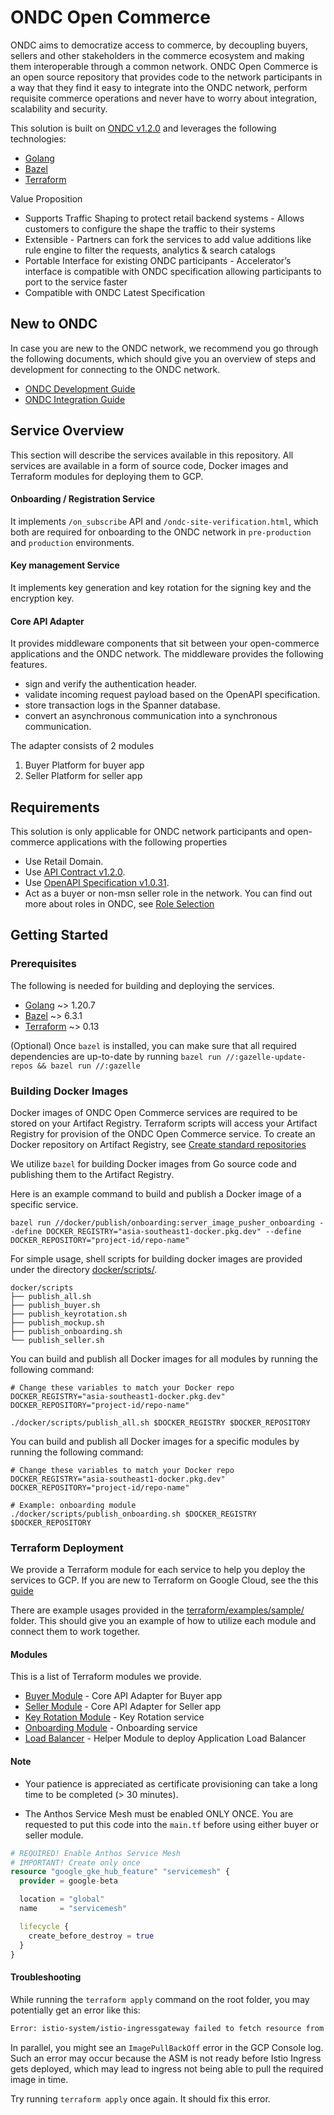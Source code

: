 # ONDC Open Commerce

ONDC aims to democratize access to commerce, by decoupling buyers, sellers and other stakeholders in the commerce ecosystem and making them interoperable through a common network. ONDC Open Commerce is an open source repository that provides code to the network participants in a way that they find it easy to integrate into the ONDC network, perform requisite commerce operations and never have to worry about integration, scalability and security.

This solution is built on [ONDC v1.2.0](https://docs.google.com/document/d/1aRzox3_Dq0Q_SicIaKegdU7FpM5q8R1rjrA6vi8qF0E/edit) and leverages the following technologies:

- [Golang](https://go.dev/)
- [Bazel](https://bazel.build/)
- [Terraform](https://www.terraform.io/)

Value Proposition
- Supports Traffic Shaping to protect retail backend systems - Allows customers to configure the shape the traffic to their systems
- Extensible - Partners can fork the services to add value additions like rule engine to filter the requests, analytics & search catalogs
- Portable Interface for existing ONDC participants - Accelerator’s interface is compatible with ONDC specification allowing participants to port to the service faster
- Compatible with ONDC Latest Specification

## New to ONDC

In case you are new to the ONDC network, we recommend you go through the following documents, which should give you an overview of steps and development for connecting to the ONDC network.

- [ONDC Development Guide](https://ondc-issue-logging-cohort1.atlassian.net/wiki/spaces/TG/pages/35160065/ONDC+Developer+Guide)
- [ONDC Integration Guide](https://docs.google.com/presentation/d/1HPRXk3lVYKmyAFcApgukZuwHhIZ_VlqR/edit#slide=id.g142ae05b320_0_0)

## Service Overview

This section will describe the services available in this repository. All services are available in a form of source code, Docker images and Terraform modules for deploying them to GCP.

#### Onboarding / Registration Service
It implements `/on_subscribe` API and `/ondc-site-verification.html`, which both are required for onboarding to the ONDC network in `pre-production` and `production` environments.

#### Key management Service
It implements key generation and key rotation for the signing key and the encryption key.

#### Core API Adapter
It provides middleware components that sit between your open-commerce applications and the ONDC network. The middleware provides the following features.
- sign and verify the authentication header.
- validate incoming request payload based on the OpenAPI specification.
- store transaction logs in the Spanner database.
- convert an asynchronous communication into a synchronous communication.

The adapter consists of 2 modules
1. Buyer Platform for buyer app
2. Seller Platform for seller app


## Requirements

This solution is only applicable for ONDC network participants and open-commerce applications with the following properties

- Use Retail Domain.
- Use [API Contract v1.2.0](https://docs.google.com/document/d/1aRzox3_Dq0Q_SicIaKegdU7FpM5q8R1rjrA6vi8qF0E/edit).
- Use [OpenAPI Specification v1.0.31](https://app.swaggerhub.com/apis/ONDC/ONDC-Protocol-Retail/1.0.31#/).
- Act as a buyer or non-msn seller role in the network. You can find out more about roles in ONDC, see [Role Selection](https://docs.google.com/presentation/d/1HPRXk3lVYKmyAFcApgukZuwHhIZ_VlqR/edit#slide=id.g2762262756f_71_128)

## Getting Started

### Prerequisites

The following is needed for building and deploying the services.

- [Golang](https://go.dev/doc/install) ~> 1.20.7
- [Bazel](https://bazel.build/install) ~> 6.3.1
- [Terraform](https://developer.hashicorp.com/terraform/downloads) ~> 0.13

(Optional) Once `bazel` is installed, you can make sure that all required dependencies are up-to-date by running
`bazel run //:gazelle-update-repos && bazel run //:gazelle` 


### Building Docker Images

Docker images of ONDC Open Commerce services are required to be stored on your Artifact Registry. Terraform scripts will access your Artifact Registry for provision of the ONDC Open Commerce service. To create an Docker repository on Artifact Registry, see [Create standard repositories](https://cloud.google.com/artifact-registry/docs/repositories/create-repos#docker)

We utilize `bazel` for building Docker images from Go source code and publishing them to the Artifact Registry.

Here is an example command to build and publish a Docker image of a specific service.
```shell
bazel run //docker/publish/onboarding:server_image_pusher_onboarding --define DOCKER_REGISTRY="asia-southeast1-docker.pkg.dev" --define DOCKER_REPOSITORY="project-id/repo-name"
```
For simple usage, shell scripts for building docker images are provided under the directory [docker/scripts/](docker/scripts/).
```
docker/scripts
├── publish_all.sh
├── publish_buyer.sh
├── publish_keyrotation.sh
├── publish_mockup.sh
├── publish_onboarding.sh
└── publish_seller.sh
```

You can build and publish all Docker images for all modules by running the following command:
```shell
# Change these variables to match your Docker repo
DOCKER_REGISTRY="asia-southeast1-docker.pkg.dev"
DOCKER_REPOSITORY="project-id/repo-name"

./docker/scripts/publish_all.sh $DOCKER_REGISTRY $DOCKER_REPOSITORY
```

You can build and publish all Docker images for a specific modules by running the following command:
```shell
# Change these variables to match your Docker repo
DOCKER_REGISTRY="asia-southeast1-docker.pkg.dev"
DOCKER_REPOSITORY="project-id/repo-name"

# Example: onboarding module
./docker/scripts/publish_onboarding.sh $DOCKER_REGISTRY $DOCKER_REPOSITORY
```

### Terraform Deployment

We provide a Terraform module for each service to help you deploy the services to GCP. If you are new to Terraform on Google Cloud, see the this [guide](https://cloud.google.com/docs/terraform/maturity)

There are example usages provided in the [terraform/examples/sample/](terraform/examples/sample/) folder. This should give you an example of how to utilize each module and connect them to work together.

#### Modules
This is a list of Terraform modules we provide.
- [Buyer Module](./terraform/modules/buyer/) - Core API Adapter for Buyer app
- [Seller Module](./terraform/modules/seller/) - Core API Adapter for Seller app
- [Key Rotation Module](./terraform/modules/key-rotation/) - Key Rotation service
- [Onboarding Module](./terraform/modules/onboarding/) - Onboarding service
- [Load Balancer](./terraform/modules/helpers/loadbalancer/) - Helper Module to deploy Application Load Balancer

#### Note
- Your patience is appreciated as certificate provisioning can take a long time to be completed (> 30 minutes).

- The Anthos Service Mesh must be enabled ONLY ONCE. You are requested to put this code into the `main.tf` before using either buyer or seller module.

```tf
# REQUIRED! Enable Anthos Service Mesh
# IMPORTANT! Create only once
resource "google_gke_hub_feature" "servicemesh" {
  provider = google-beta

  location = "global"
  name     = "servicemesh"

  lifecycle {
    create_before_destroy = true
  }
}
```

#### Troubleshooting
While running the  `terraform apply` command on the root folder, you may potentially get an error like this:
```sh
Error: istio-system/istio-ingressgateway failed to fetch resource from kubernetes: context deadline exceeded
```
In parallel, you might see an `ImagePullBackOff` error in the GCP Console log. Such an error may occur because the ASM is not ready before Istio Ingress gets deployed, which may lead to ingress not being able to pull the required image in time.

Try running `terraform apply` once again. It should fix this error.


